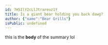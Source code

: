 ```yaml
---
id: 7HSIlY2cLlJtrareuz1Y
title: Is a giant bear holding you back dawg?
author: {"name":"Bear Grills"}
isPublic: undefined
---
```


this is the **body** of the summary lol